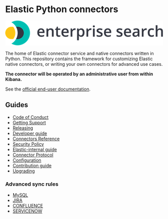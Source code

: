 # Elastic Python connectors

![logo](logo-enterprise-search.png)

The home of Elastic connector service and native connectors written in Python. This repository contains the framework for customizing Elastic native connectors, or writing your own connectors for advanced use cases.

**The connector will be operated by an administrative user from within Kibana.**

See the [official end-user documentation](https://www.elastic.co/guide/en/enterprise-search/current/build-connector.html).

## Guides

- [Code of Conduct](https://www.elastic.co/community/codeofconduct)
- [Getting Support](docs/SUPPORT.md)
- [Releasing](docs/RELEASING.md)
- [Developer guide](docs/DEVELOPING.md)
- [Connectors Reference](docs/REFERENCE.md)
- [Security Policy](docs/SECURITY.md)
- [Elastic-internal guide](docs/INTERNAL.md)
- [Connector Protocol](docs/CONNECTOR_PROTOCOL.md)
- [Configuration](docs/CONFIG.md)
- [Contribution guide](docs/CONTRIBUTING.md)
- [Upgrading](docs/UPGRADING.md)

### Advanced sync rules

- [MySQL](docs/sync-rules/MYSQL.md)
- [JIRA](docs/sync-rules/JIRA.md)
- [CONFLUENCE](docs/sync-rules/CONFLUENCE.md)
- [SERVICENOW](docs/sync-rules/SERVICENOW.md)
